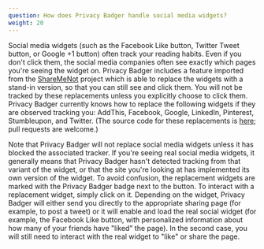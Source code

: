 ```yaml
---
question: How does Privacy Badger handle social media widgets?
weight: 20
---
```


Social media widgets (such as the Facebook Like button, Twitter Tweet button, or Google +1 button) often track your reading habits. Even if you don't click them, the social media companies often see exactly which pages you're seeing the widget on. Privacy Badger includes a feature imported from the [ShareMeNot](http://sharemenot.cs.washington.edu/) project which is able to replace the widgets with a stand-in version, so that you can still see and click them. You will not be tracked by these replacements unless you explicitly choose to click them. Privacy Badger currently knows how to replace the following widgets if they are observed tracking you: AddThis, Facebook, Google, LinkedIn, Pinterest, Stumbleupon, and Twitter. (The source code for these replacements is [here](https://github.com/EFForg/privacybadger/blob/master/src/data/socialwidgets.json); pull requests are welcome.)

Note that Privacy Badger will not replace social media widgets unless it has blocked the associated tracker. If you're seeing real social media widgets, it generally means that Privacy Badger hasn't detected tracking from that variant of the widget, or that the site you're looking at has implemented its own version of the widget. To avoid confusion, the replacement widgets are marked with the Privacy Badger badge next to the button. To interact with a replacement widget, simply click on it. Depending on the widget, Privacy Badger will either send you directly to the appropriate sharing page (for example, to post a tweet) or it will enable and load the real social widget (for example, the Facebook Like button, with personalized information about how many of your friends have "liked" the page). In the second case, you will still need to interact with the real widget to "like" or share the page.  
